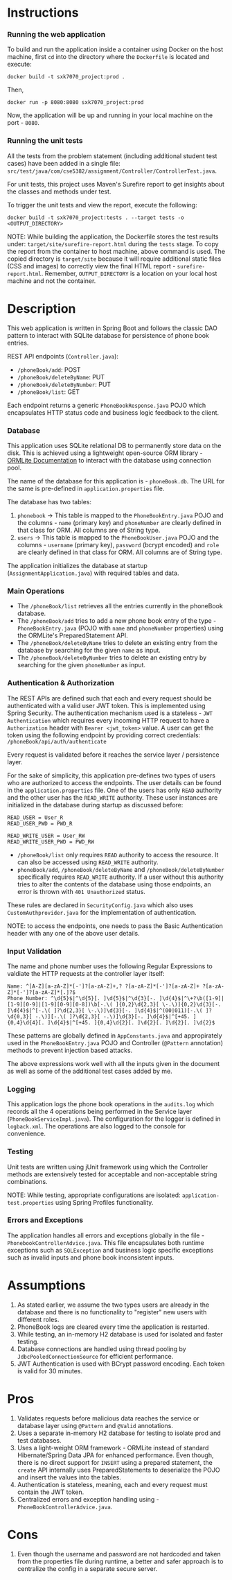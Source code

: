 # Instructions


### Running the web application

To build and run the application inside a container using Docker on the host machine, first `cd` into the directory where the `Dockerfile` is located and execute:

`docker build -t sxk7070_project:prod .`

Then,

`docker run -p 8080:8080 sxk7070_project:prod`

Now, the application will be up and running in your local machine on the port - `8080`.

### Running the unit tests

All the tests from the problem statement (including additional student test cases) have been added in a single file: `src/test/java/com/cse5382/assignment/Controller/ControllerTest.java`.

For unit tests, this project uses Maven's Surefire report to get insights about the classes and methods under test.

To trigger the unit tests and view the report, execute the following:

`docker build -t sxk7070_project:tests . --target tests -o <OUTPUT_DIRECTORY>`

NOTE: While building the application, the Dockerfile stores the test results under: `target/site/surefire-report.html` during the `tests` stage. To copy the report from the container to host machine, above command is used. The copied directory is `target/site` because it will require additional static files (CSS and images) to correctly view the final HTML report - `surefire-report.html`.
Remember, `OUTPUT_DIRECTORY` is a location on your local host machine and not the container.

# Description

This web application is written in Spring Boot and follows the classic DAO pattern to interact with SQLite database for persistence of phone book entries.

REST API endpoints (`Controller.java`):

- `/phoneBook/add`: POST
- `/phoneBook/deleteByName`: PUT
- `/phoneBook/deleteByNumber`: PUT
- `/phoneBook/list`: GET

Each endpoint returns a generic `PhoneBookResponse.java` POJO which encapsulates HTTP status code and business logic feedback to the client.

### Database

This application uses SQLite relational DB to permanently store data on the disk. This is achieved using a lightweight open-source ORM library - [ORMLite Documentation](https://ormlite.com/javadoc/ormlite-core/doc-files/ormlite.html) to interact with the database using connection pool.

The name of the database for this application is - `phoneBook.db`. The URL for the same is pre-defined in `application.properties` file.

The database has two tables:

1) `phonebook` -> This table is mapped to the `PhoneBookEntry.java` POJO and the columns - `name` (primary key) and `phoneNumber` are clearly defined in that class for ORM. All columns are of String type.
2) `users` -> This table is mapped to the `PhoneBookUser.java` POJO and the columns - `username` (primary key), `password` (bcrypt encoded) and `role` are clearly defined in that class for ORM. All columns are of String type.

The application initializes the database at startup (`AssignmentApplication.java`) with required tables and data.

### Main Operations

- The `/phoneBook/list` retrieves all the entries currently in the phoneBook database.
- The `/phoneBook/add` tries to add a new phone book entry of the type - `PhoneBookEntry.java` (POJO with `name` and `phoneNumber` properties) using the ORMLite's PreparedStatement API.
- The `/phoneBook/deleteByName` tries to delete an existing entry from the database by searching for the given `name` as input.
- The `/phoneBook/deleteByNumber` tries to delete an existing entry by searching for the given `phoneNumber` as input.

### Authentication & Authorization

The REST APIs are defined such that each and every request should be authenticated with a valid user JWT token. This is implemented using Spring Security. The authentication mechanism used is a stateless - `JWT Authentication` which requires every incoming HTTP request to have a `Authorization` header with `Bearer <jwt_token>` value. A user can get the token using the following endpoint by providing correct credentials: `/phoneBook/api/auth/authenticate`

Every request is validated before it reaches the service layer / persistence layer.

For the sake of simplicity, this application pre-defines two types of users who are authorized to access the endpoints. The user details can be found in the `application.properties` file. One of the users has only `READ` authority and the other user has the `READ_WRITE` authority. These user instances are initialized in the database during startup as discussed before:

```
READ_USER = User_R
READ_USER_PWD = PWD_R

READ_WRITE_USER = User_RW
READ_WRITE_USER_PWD = PWD_RW
```

- `/phoneBook/list` only requires `READ` authority to access the resource. It can also be accessed using `READ_WRITE` authority.
- `phoneBook/add`, `/phoneBook/deleteByName` and `/phoneBook/deleteByNumber` specifically requires `READ_WRITE` authority. If a user without this authority tries to alter the contents of the database using those endpoints, an error is thrown with `401 Unauthorized` status.

These rules are declared in `SecurityConfig.java` which also uses `CustomAuthprovider.java` for the implementation of authentication.

NOTE: to access the endpoints, one needs to pass the Basic Authentication header with any one of the above user details.

### Input Validation

The name and phone number uses the following Regular Expressions to valdiate the HTTP requests at the controller layer itself:

```
Name: ^[A-Z][a-zA-Z]*[-']?[a-zA-Z]+,? ?[a-zA-Z]*[-']?[a-zA-Z]+ ?[a-zA-Z]*[-']?[a-zA-Z]*[.]?$
Phone Number: ^\d{5}$|^\d{5}[. ]\d{5}$|^\d{3}[-. ]\d{4}$|^\+?\b([1-9]|[1-9][0-9]|[1-9][0-9][0-8])\b[-.\( ]{0,2}\d{2,3}[ \-.\)]{0,2}\d{3}[-. ]\d{4}$|^[-.\( ]?\d{2,3}[ \-.\)]\d{3}[-. ]\d{4}$|^(00|011)[-.\( ]?\d{0,3}[ -.\)][-.\( ]?\d{2,3}[ -.\)]\d{3}[-. ]\d{4}$|^[+45. ]{0,4}\d{4}[. ]\d{4}$|^[+45. ]{0,4}\d{2}[. ]\d{2}[. ]\d{2}[. ]\d{2}$
```

These patterns are globally defined in `AppConstants.java` and appropirately used in the `PhoneBookEntry.java` POJO and Controller (`@Pattern` annotation) methods to prevent injection based attacks.

The above expressions work well with all the inputs given in the document as well as some of the additional test cases added by me.

### Logging

This application logs the phone book operations in the `audits.log` which records all the 4 operations being performed in the Service layer (`PhoneBookServiceImpl.java`). The configuration for the logger is defined in `logback.xml`. The operations are also logged to the console for convenience.

### Testing

Unit tests are written using jUnit framework using which the Controller methods are extensively tested for acceptable and non-acceptable string combinations. 

NOTE: While testing, appropriate configurations are isolated: `application-test.properties` using Spring Profiles functionality.

### Errors and Exceptions

The application handles all errors and exceptions globally in the file - `PhonebookControllerAdvice.java`. This file encapsulates both runtime exceptions such as `SQLException` and business logic specific exceptions such as invalid inputs and phone book inconsistent inputs.

# Assumptions

1) As stated earlier, we assume the two types users are already in the database and there is no functionality to "register" new users with different roles.
2) PhoneBook logs are cleared every time the application is restarted.
3) While testing, an in-memory H2 database is used for isolated and faster testing.
4) Database connections are handled using thread pooling by `JdbcPooledConnectionSource` for efficient performance.
5) JWT Authentication is used with BCrypt password encoding. Each token is valid for 30 minutes.

# Pros

1) Validates requests before malicious data reaches the service or database layer using `@Pattern` and `@Valid` annotations.
2) Uses a separate in-memory H2 database for testing to isolate prod and test databases.
3) Uses a light-weight ORM framework - ORMLite instead of standard Hibernate/Spring Data JPA for enhanced performance. Even though, there is no direct support for `INSERT` using a prepared statement, the `create` API internally uses PreparedStatements to deserialize the POJO and insert the values into the tables.
4) Authentication is stateless, meaning, each and every request must contain the JWT token.
5) Centralized errors and exception handling using - `PhoneBookControllerAdvice.java`.

# Cons
1) Even though the username and password are not hardcoded and taken from the properties file during runtime, a better and safer approach is to centralize the config in a separate secure server.
